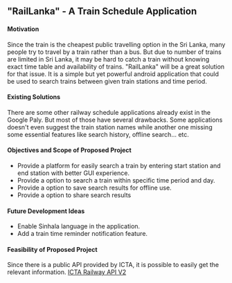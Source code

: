 "RailLanka" - A Train Schedule Application
-------------------------------------------

#### Motivation
Since the train is the cheapest public travelling option in the Sri Lanka, many people try to travel by a train rather than a bus. But due to number of trains are limited in Sri Lanka, it may be hard to catch a train without knowing exact time table and availability of trains. "RailLanka" will be a great solution for that issue. It is a simple but yet powerful android application that could be used to search trains between given train stations and time period.
	
#### Existing Solutions
There are some other railway schedule applications already exist in the Google Paly. But most of those have several drawbacks. Some applications doesn't even suggest the train station names while another one missing some essential features like search history, offline search... etc.
	
#### Objectives and Scope of Proposed Project
- Provide a platform for easily search a train by entering start station and end station with better GUI experience.
- Provide a option to search a train within specific time
  period and day.
- Provide a option to save search results for offline use.
- Provide a option to share search results

#### Future Development Ideas
- Enable Sinhala language in the application.
- Add a train time reminder notification feature.
	
#### Feasibility of Proposed Project
Since there is a public API provided by ICTA, it is possible
to easily get the relevant information.
[ICTA Railway API V2](http://m.icta.lk/services/railwayservicev2/d/)
	
	  
	  
	  
	  
	  
 



